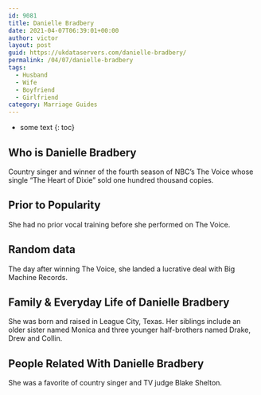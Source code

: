 ```yaml
---
id: 9081
title: Danielle Bradbery
date: 2021-04-07T06:39:01+00:00
author: victor
layout: post
guid: https://ukdataservers.com/danielle-bradbery/
permalink: /04/07/danielle-bradbery
tags:
  - Husband
  - Wife
  - Boyfriend
  - Girlfriend
category: Marriage Guides
---
```


* some text
{: toc}


## Who is Danielle Bradbery



Country singer and winner of the fourth season of NBC&#8217;s The Voice whose single &#8220;The Heart of Dixie&#8221; sold one hundred thousand copies.

                
                
                
## Prior to Popularity



She had no prior vocal training before she performed on The Voice.

                
                
                
## Random data



The day after winning The Voice, she landed a lucrative deal with Big Machine Records.

                
                
                
## Family & Everyday Life of Danielle Bradbery



She was born and raised in League City, Texas. Her siblings include an older sister named Monica and three younger half-brothers named Drake, Drew and Collin.

                
                
                
## People Related With Danielle Bradbery



She was a favorite of country singer and TV judge Blake Shelton.

                
              
            
          
          
          